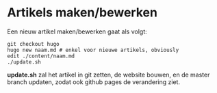 # Artikels maken/bewerken

Een nieuw artikel maken/bewerken gaat als volgt:

    git checkout hugo
    hugo new naam.md # enkel voor nieuwe artikels, obviously
    edit ./content/naam.md
    ./update.sh

**update.sh** zal het artikel in git zetten, de website bouwen, en de master branch
updaten, zodat ook github pages de verandering ziet.